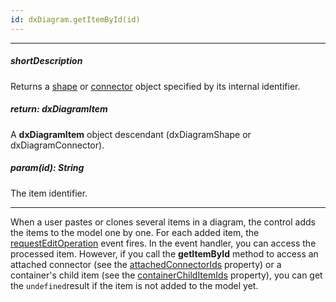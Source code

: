 ```yaml
---
id: dxDiagram.getItemById(id)
---
```

---
##### shortDescription
Returns a [shape](/api-reference/50%20Common/Object%20Structures/dxDiagramShape '/Documentation/ApiReference/UI_Components/dxDiagram/Interfaces/dxDiagramShape/') or [connector](/api-reference/50%20Common/Object%20Structures/dxDiagramConnector '/Documentation/ApiReference/UI_Components/dxDiagram/Interfaces/dxDiagramConnector/') object specified by its internal identifier.

##### return: dxDiagramItem
A **dxDiagramItem** object descendant (dxDiagramShape or dxDiagramConnector).

##### param(id): String
The item identifier.

---
When a user pastes or clones several items in a diagram, the control adds the items to the model one by one. For each added item, the [requestEditOperation](/api-reference/10%20UI%20Components/dxDiagram/4%20Events/requestEditOperation.md '/Documentation/ApiReference/UI_Components/dxDiagram/Events/#requestEditOperation') event fires. In the event handler, you can access the processed item. However, if you call the **getItemById** method to access an attached connector (see the [attachedConnectorIds](/api-reference/50%20Common/Object%20Structures/dxDiagramShape/attachedConnectorIds.md '/Documentation/ApiReference/UI_Components/dxDiagram/Interfaces/dxDiagramShape/#attachedConnectorIds') property) or a container's child item (see the [containerChildItemIds](/api-reference/50%20Common/Object%20Structures/dxDiagramShape/containerChildItemIds.md '/Documentation/ApiReference/UI_Components/dxDiagram/Interfaces/dxDiagramShape/#containerChildItemIds') property), you can get the `undefined`result if the item is not added to the model yet.